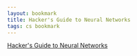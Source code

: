 ```yaml
---
layout: bookmark
title: Hacker's Guide to Neural Networks
tags: cs bookmark
---
```


[Hacker's Guide to Neural Networks](http://karpathy.github.io/neuralnets/)
